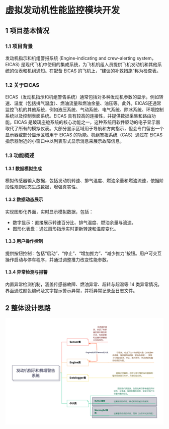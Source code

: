 # 虚拟发动机性能监控模块开发

## 1 项目基本情况

### 1.1 项目背景
发动机指示和机组警报系统 (Engine-indicating and crew-alerting system，EICAS) 是现代飞机中使用的集成系统，为飞机机组人员提供飞机发动机和其他系统的仪表和机组通知。在配备 EICAS 的飞机上，“建议的补救措施”称为检查表。

### 1.2 关于EICAS
EICAS（发动机指示和机组警告系统）通常包括对多种发动机参数的显示，例如转速、温度（包括排气温度）、燃油流量和燃油余量、油压等。此外，EICAS还通常监控飞机的其他系统，例如液压系统、气动系统、电气系统、除冰系统、环境控制系统以及控制表面系统。EICAS 具有较高的连接性，并提供数据采集和路由功能。EICAS 是玻璃座舱系统的核心功能之一，这种系统用软件驱动的电子显示器取代了所有的模拟仪表。大部分显示区域用于导航和方向指示，但会专门留出一个显示器或部分显示区域用于 EICAS 的功能。机组警报系统（CAS）通过在 EICAS 指示器附近的小窗口中以列表形式显示消息来展示故障信息。

### 1.3 功能概述

#### 1.3.1 数据模拟生成
模拟传感器输入数据，包括发动机转速、排气温度、燃油余量和燃油流速，依据阶段性规则动态生成数据，增强真实性。

#### 1.3.2 数据动态展示
实现图形化界面，实时显示模拟数据，包括：
- 数字显示：直接展示转速百分比、排气温度、燃油余量与流速。
- 图形化表盘：通过扇形指示实时更新转速和温度变化。

#### 1.3.3 用户操作控制
提供按钮控制：包括“启动”、“停止”、“增加推力”、“减少推力”按钮。用户可交互操作启动与停车程序，并通过调整推力改变性能参数。

#### 1.3.4 异常检测与报警
内置异常检测机制，涵盖传感器故障、燃油异常、超转与超温等 14 类异常情况。界面通过颜色编码及文字提示警示异常，并将异常记录至日志文件。

## 2 整体设计思路
![设计思路的思维导图](设计思路的思维导图.png)
